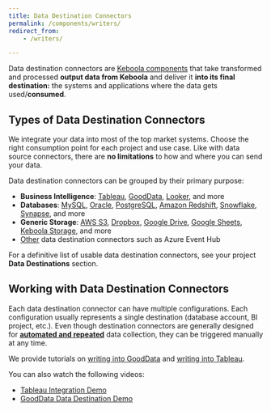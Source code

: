 ```yaml
---
title: Data Destination Connectors
permalink: /components/writers/
redirect_from:
    - /writers/

---
```


Data destination connectors are [Keboola components](/overview/) that take transformed and processed **output data from Keboola**
and deliver it **into its final destination:** the systems and applications where the data gets used/**consumed**.

## Types of Data Destination Connectors
We integrate your data into most of the top market systems.
Choose the right consumption point for each project and use case. Like with data source connectors,
there are **no limitations** to how and where you can send your data.

Data destination connectors can be grouped by their primary purpose:

- **Business Intelligence**: [Tableau](/components/writers/bi-tools/tableau/), [GoodData](/components/writers/bi-tools/gooddata/), [Looker](/components/writers/bi-tools/looker/), and more
- **Databases**: [MySQL](/components/writers/database/mysql/), [Oracle](/components/writers/database/oracle/), [PostgreSQL](/components/writers/database/postgresql/), [Amazon Redshift](/components/writers/database/redshift/), [Snowflake](/components/writers/database/snowflake/), [Synapse](/components/writers/database/synapse/), and more
- **Generic Storage**: [AWS S3](/components/writers/storage/aws-s3/), [Dropbox](/components/writers/storage/dropbox/), [Google Drive](/components/writers/storage/google-drive/),
[Google Sheets](/components/writers/storage/google-sheets/), [Keboola Storage](/components/writers/storage/storage-api/), and more
- [Other](/components/writers/other/) data destination connectors such as Azure Event Hub

For a definitive list of usable data destination connectors, see your project **Data Destinations** section.

## Working with Data Destination Connectors
Each data destination connector can have multiple configurations. Each configuration usually represents a single destination (database account, BI project, etc.).
Even though destination connectors are generally designed for [**automated and repeated**](/orchestrator/) data collection,
they can be triggered manually at any time.

We provide tutorials on [writing into GoodData](/tutorial/write/gooddata/) and [writing into Tableau](/tutorial/write/).

You can also watch the following videos:

- [Tableau Integration Demo](https://www.youtube.com/watch?v=FS1nndJ0vyQ)
- [GoodData Data Destination Demo](https://www.youtube.com/watch?v=h46t0_nOtyI)
